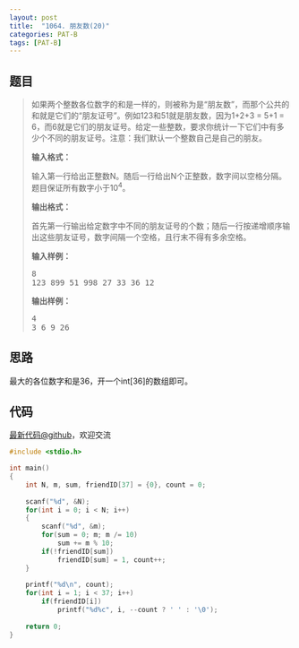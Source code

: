 ```yaml
---
layout: post
title:  "1064. 朋友数(20)"
categories: PAT-B
tags: [PAT-B]
---
```


## 题目

> <div id="problemContent">
> <p>
> 如果两个整数各位数字的和是一样的，则被称为是“朋友数”，而那个公共的和就是它们的“朋友证号”。例如123和51就是朋友数，因为1+2+3 = 5+1 = 6，而6就是它们的朋友证号。给定一些整数，要求你统计一下它们中有多少个不同的朋友证号。注意：我们默认一个整数自己是自己的朋友。</p>
> <p><b>
> 输入格式：
> </b></p>
> <p>
> 输入第一行给出正整数N。随后一行给出N个正整数，数字间以空格分隔。题目保证所有数字小于10<sup>4</sup>。
> </p>
> <p><b>
> 输出格式：
> </b></p>
> <p>
> 首先第一行输出给定数字中不同的朋友证号的个数；随后一行按递增顺序输出这些朋友证号，数字间隔一个空格，且行末不得有多余空格。
> </p>
> <b>输入样例：</b><pre>
> 8
> 123 899 51 998 27 33 36 12
> </pre>
> <b>输出样例：</b><pre>
> 4
> 3 6 9 26
> </pre>
> </div>

## 思路

最大的各位数字和是36，开一个int[36]的数组即可。

## 代码

[最新代码@github](https://github.com/OliverLew/PAT/blob/master/PATBasic/1064.c)，欢迎交流
```c
#include <stdio.h>

int main()
{
    int N, m, sum, friendID[37] = {0}, count = 0;
    
    scanf("%d", &N);
    for(int i = 0; i < N; i++)
    {
        scanf("%d", &m);
        for(sum = 0; m; m /= 10) 
            sum += m % 10;
        if(!friendID[sum]) 
            friendID[sum] = 1, count++;
    }
    
    printf("%d\n", count);
    for(int i = 1; i < 37; i++) 
        if(friendID[i])
            printf("%d%c", i, --count ? ' ' : '\0');
    
    return 0;
}

```